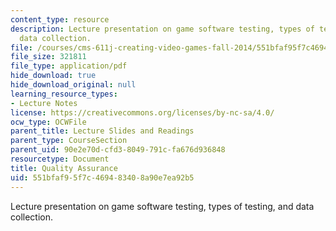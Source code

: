```yaml
---
content_type: resource
description: Lecture presentation on game software testing, types of testing, and
  data collection.
file: /courses/cms-611j-creating-video-games-fall-2014/551bfaf95f7c469483408a90e7ea92b5_MITCMS_611JF14_Tech_Tes.pdf
file_size: 321811
file_type: application/pdf
hide_download: true
hide_download_original: null
learning_resource_types:
- Lecture Notes
license: https://creativecommons.org/licenses/by-nc-sa/4.0/
ocw_type: OCWFile
parent_title: Lecture Slides and Readings
parent_type: CourseSection
parent_uid: 90e2e70d-cfd3-8049-791c-fa676d936848
resourcetype: Document
title: Quality Assurance
uid: 551bfaf9-5f7c-4694-8340-8a90e7ea92b5
---
```

Lecture presentation on game software testing, types of testing, and data collection.